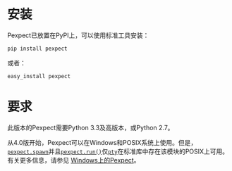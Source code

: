 # 安装

Pexpect已放置在PyPI上，可以使用标准工具安装：

```bash
pip install pexpect
```

或者：

```bash
easy_install pexpect
```



# 要求

此版本的Pexpect需要Python 3.3及高版本，或Python 2.7。

从4.0版开始，Pexpect可以在Windows和POSIX系统上使用。但是， [`pexpect.spawn`](https://pexpect.readthedocs.io/en/stable/api/pexpect.html#pexpect.spawn)并且[`pexpect.run()`](https://pexpect.readthedocs.io/en/stable/api/pexpect.html#pexpect.run)仅[`pty`](https://docs.python.org/3/library/pty.html#module-pty)在标准库中存在该模块的POSIX上可用。有关更多信息，请参见 [Windows上的Pexpect](https://pexpect.readthedocs.io/en/stable/overview.html#windows)。
